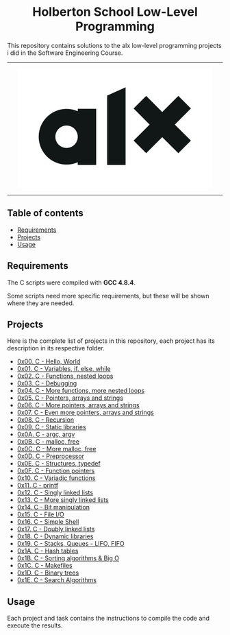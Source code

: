 <h1 align="center">Holberton School Low-Level Programming</h1>
This repository contains solutions to the alx low-level programming projects i did in the Software Engineering Course.

---

<p align="center">
<a target="_blank" href="https://www.alxafrica.com/software-engineering-2022"><img src="https://github.com/musfeed/alx-low_level_programming/blob/main/alxedt.jpg"></a>
</p>

---

## Table of contents
- [Requirements](#requirements)
- [Projects](#projects)
- [Usage](#usage)

## Requirements

The C scripts were compiled with **GCC 4.8.4**.

Some scripts need more specific requirements, but these will be shown where they are needed.

## Projects
Here is the complete list of projects in this repository, each project has its description in its respective folder.

* [0x00. C - Hello, World](https://github.com/musfeed/alx-low_level_programming/tree/main/0x00-hello_world)
* [0x01. C - Variables, if, else, while](https://github.com/musfeed/alx-low_level_programming/tree/main/0x01-variables_if_else_while)
* [0x02. C - Functions, nested loops](https://github.com/musfeed/alx-low_level_programming/tree/main/0x02-functions_nested_loops)
* [0x03. C - Debugging](https://github.com/musfeed/alx-low_level_programming/tree/main/0x03-debugging)
* [0x04. C - More functions, more nested loops](https://github.com/musfeed/alx-low_level_programming/tree/main/0x04-more_functions_nested_loops)
* [0x05. C - Pointers, arrays and strings](https://github.com/musfeed/alx-low_level_programming/tree/main/0x05-pointers_arrays_strings)
* [0x06. C - More pointers, arrays and strings](https://github.com/musfeed/alx-low_level_programming/tree/main/0x06-pointers_arrays_strings)
* [0x07. C - Even more pointers, arrays and strings](https://github.com/musfeed/alx-low_level_programming/tree/main/0x07-pointers_arrays_strings)
* [0x08. C - Recursion](https://github.com/musfeed/alx-low_level_programming/tree/main/0x08-recursion)
* [0x09. C - Static libraries](https://github.com/musfeed/alx-low_level_programming/tree/main/0x09-static_libraries)
* [0x0A. C - argc, argv](https://github.com/musfeed/alx-low_level_programming/tree/main/0x0A-argc_argv)
* [0x0B. C - malloc, free](https://github.com/musfeed/alx-low_level_programming/tree/main/0x0B-malloc_free)
* [0x0C. C - More malloc, free](https://github.com/musfeed/alx-low_level_programming/tree/main/0x0C-more_malloc_free)
* [0x0D. C - Preprocessor](https://github.com/musfeed/alx-low_level_programming/tree/main/0x0D-preprocessor)
* [0x0E. C - Structures, typedef](https://github.com/musfeed/alx-low_level_programming/tree/main/0x0E-structures_typedef)
* [0x0F. C - Function pointers](https://github.com/musfeed/alx-low_level_programming/tree/main/0x0F-function_pointers)
* [0x10. C - Variadic functions](https://github.com/musfeed/alx-low_level_programming/tree/main/0x10-variadic_functions)
* [0x11. C - printf](https://github.com/Devjallow/printf)
* [0x12. C - Singly linked lists](https://github.com/musfeed/alx-low_level_programming/tree/main/0x12-singly_linked_lists)
* [0x13. C - More singly linked lists](https://github.com/musfeed/alx-low_level_programming/tree/main/0x13-more_singly_linked_lists)
* [0x14. C - Bit manipulation](https://github.com/musfeed/alx-low_level_programming/tree/main/0x14-bit_manipulation)
* [0x15. C - File I/O](https://github.com/musfeed/alx-low_level_programming/tree/main/0x15-file_io)
* [0x16. C - Simple Shell](https://github.com/musfeed/simple_shell)
* [0x17. C - Doubly linked lists](https://github.com/musfeed/alx-low_level_programming/tree/main/0x17-doubly_linked_lists)
* [0x18. C - Dynamic libraries](https://github.com/musfeed/alx-low_level_programming/tree/main/0x18-dynamic_libraries)
* [0x19. C - Stacks, Queues - LIFO, FIFO](https://github.com/musfeed/alx-low_level_programming/tree/main/0x19-stacks_queues)
* [0x1A. C - Hash tables](https://github.com/musfeed/alx-low_level_programming/tree/main/0x1A-hash_tables)
* [0x1B. C - Sorting algorithms & Big O](https://github.com/musfeed/alx-low_level_programming/tree/main/0x1B-sorting_algorithms)
* [0x1C. C - Makefiles](https://github.com/musfeed/alx-low_level_programming/tree/main/0x1C-makefiles)
* [0x1D. C - Binary trees](https://github.com/musfeed/alx-low_level_programming/tree/main/0x1D-binary_trees)
* [0x1E. C - Search Algorithms](https://github.com/musfeed/alx-low_level_programming/tree/main/0x1E-search_algorithms)

## Usage
Each project and task contains the instructions to compile the code and execute the results.
